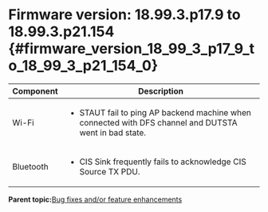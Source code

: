 # Firmware version: 18.99.3.p17.9 to 18.99.3.p21.154 {#firmware_version_18_99_3_p17_9_to_18_99_3_p21_154_0}

|Component|Description|
|-----------|-------------|
|Wi-Fi|<ul><li>STAUT fail to ping AP backend machine when connected with DFS channel and DUTSTA went in bad state.</li></ul>|
|Bluetooth|<ul><li> CIS Sink frequently fails to acknowledge CIS Source TX PDU.</li></ul>|

**Parent topic:**[Bug fixes and/or feature enhancements](../topics/bug_fixes_and_or_feature_enhancements_04.md)

